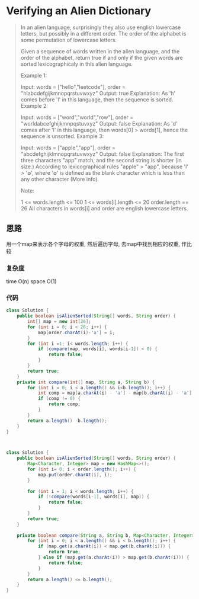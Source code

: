 # Verifying an Alien Dictionary
> In an alien language, surprisingly they also use english lowercase letters, but possibly in a different order. The order of the alphabet is some permutation of lowercase letters.
> 
> Given a sequence of words written in the alien language, and the order of the alphabet, return true if and only if the given words are sorted lexicographicaly in this alien language.
> 
>  
> 
> Example 1:
> 
> Input: words = ["hello","leetcode"], order = "hlabcdefgijkmnopqrstuvwxyz"
> Output: true
> Explanation: As 'h' comes before 'l' in this language, then the sequence is sorted.
> Example 2:
> 
> Input: words = ["word","world","row"], order = "worldabcefghijkmnpqstuvxyz"
> Output: false
> Explanation: As 'd' comes after 'l' in this language, then words[0] > words[1], hence the sequence is unsorted.
> Example 3:
> 
> Input: words = ["apple","app"], order = "abcdefghijklmnopqrstuvwxyz"
> Output: false
> Explanation: The first three characters "app" match, and the second string is shorter (in size.) According to lexicographical rules "apple" > "app", because 'l' > '∅', where '∅' is defined as the blank character which is less than any other character (More info).
>  
> 
> Note:
> 
> 1 <= words.length <= 100
> 1 <= words[i].length <= 20
> order.length == 26
> All characters in words[i] and order are english lowercase letters.

## 思路
用一个map来表示各个字母的权重, 然后遍历字母, 去map中找到相应的权重, 作比较
### 复杂度
time O(n) space O(1)
### 代码
```java
class Solution {
    public boolean isAlienSorted(String[] words, String order) {
        int[] map = new int[26];
        for (int i = 0; i < 26; i++) {
            map[order.charAt(i)-'a'] = i;
        }
        for (int i =1; i< words.length; i++) {
            if (compare(map, words[i], words[i-1]) < 0) {
                return false;
            }
        }
        return true;
    }
    private int compare(int[] map, String a, String b) {
        for (int i = 0; i < a.length() && i<b.length(); i++) {
            int comp = map[a.charAt(i) - 'a'] - map[b.charAt(i) - 'a'];
            if (comp != 0) {
                return comp;
            }
        }
        return a.length() -b.length();
    }
}



class Solution {
    public boolean isAlienSorted(String[] words, String order) {
        Map<Character, Integer> map = new HashMap<>();
        for (int i= 0; i < order.length(); i++) {
            map.put(order.charAt(i), i);
        }
        
        for (int i = 1; i < words.length; i++) {
            if (!compare(words[i-1], words[i], map)) {
                return false;
            }
        }
        return true;
    }
    
    private boolean compare(String a, String b, Map<Character, Integer> map) {
        for (int i = 0; i < a.length() && i < b.length(); i++) {
            if (map.get(a.charAt(i)) < map.get(b.charAt(i))) {
                return true;
            } else if (map.get(a.charAt(i)) > map.get(b.charAt(i))) {
                return false;
            }
        }
        return a.length() <= b.length();
    }
}
```
